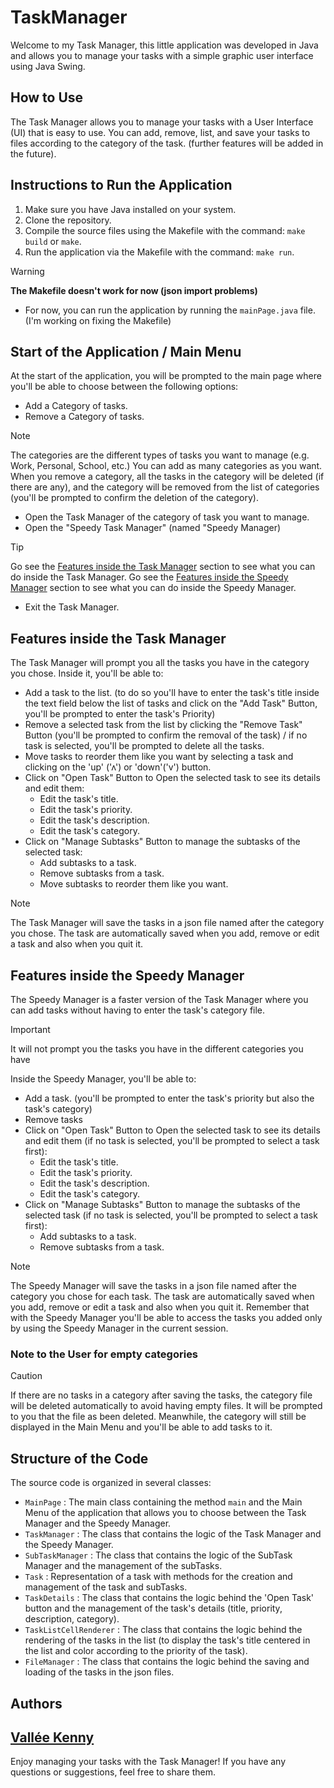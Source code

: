 # TaskManager

Welcome to my Task Manager, this little application was developed in Java and allows you to manage your tasks with a simple graphic user interface using Java Swing.

## How to Use

The Task Manager allows you to manage your tasks with a User Interface (UI) that is easy to use. You can add, remove, list, and save your tasks to files according to the category of the task. (further features will be added in the future).

## Instructions to Run the Application

1. Make sure you have Java installed on your system.
2. Clone the repository.
3. Compile the source files using the Makefile with the command: `make build` or `make`.
4. Run the application via the Makefile with the command: `make run`.

> [!WARNING]
> **The Makefile doesn't work for now (json import problems)**

- For now, you can run the application by running the `mainPage.java` file. (I'm working on fixing the Makefile)

## Start of the Application / Main Menu

At the start of the application, you will be prompted to the main page where you'll be able to choose between the following options:
- Add a Category of tasks.
- Remove a Category of tasks.

> [!NOTE]
> The categories are the different types of tasks you want to manage (e.g. Work, Personal, School, etc.)
> You can add as many categories as you want.
> When you remove a category, all the tasks in the category will be deleted (if there are any), and the category will be removed from the list of categories (you'll be prompted to confirm the deletion of the category).

- Open the Task Manager of the category of task you want to manage.
- Open the "Speedy Task Manager" (named "Speedy Manager)

> [!TIP]
> Go see the [Features inside the Task Manager](#features-inside-the-task-manager) section to see what you can do inside the Task Manager.
> Go see the [Features inside the Speedy Manager](#features-inside-the-speedy-manager) section to see what you can do inside the Speedy Manager.

- Exit the Task Manager.

## Features inside the Task Manager

The Task Manager will prompt you all the tasks you have in the category you chose. Inside it, you'll be able to:
- Add a task to the list. (to do so you'll have to enter the task's title inside the text field below the list of tasks and click on the "Add Task" Button, you'll be prompted to enter the task's Priority)
- Remove a selected task from the list by clicking the "Remove Task" Button (you'll be prompted to confirm the removal of the task) / if no task is selected, you'll be prompted to delete all the tasks.
- Move tasks to reorder them like you want by selecting a task and clicking on the 'up' ('ʌ') or 'down'('v') button.
- Click on "Open Task" Button to Open the selected task to see its details and edit them:
    - Edit the task's title.
    - Edit the task's priority.
    - Edit the task's description.
    - Edit the task's category.
- Click on "Manage Subtasks" Button to manage the subtasks of the selected task:
    - Add subtasks to a task.
    - Remove subtasks from a task.
    - Move subtasks to reorder them like you want.

> [!NOTE]
> The Task Manager will save the tasks in a json file named after the category you chose. The task are automatically saved when you add, remove or edit a task and also when you quit it.

## Features inside the Speedy Manager

The Speedy Manager is a faster version of the Task Manager where you can add tasks without having to enter the task's category file.

> [!IMPORTANT]
> It will not prompt you the tasks you have in the different categories you have

Inside the Speedy Manager, you'll be able to:
- Add a task. (you'll be prompted to enter the task's priority but also the task's category)
- Remove tasks
- Click on "Open Task" Button to Open the selected task to see its details and edit them (if no task is selected, you'll be prompted to select a task first):
    - Edit the task's title.
    - Edit the task's priority.
    - Edit the task's description.
    - Edit the task's category.
- Click on "Manage Subtasks" Button to manage the subtasks of the selected task (if no task is selected, you'll be prompted to select a task first):
    - Add subtasks to a task.
    - Remove subtasks from a task.

> [!NOTE]
> The Speedy Manager will save the tasks in a json file named after the category you chose for each task. The task are automatically saved when you add, remove or edit a task and also when you quit it.
> Remember that with the Speedy Manager you'll be able to access the tasks you added only by using the Speedy Manager in the current session.

### Note to the User for empty categories

> [!CAUTION]
> If there are no tasks in a category after saving the tasks, the category file will be deleted automatically to avoid having empty files.
> It will be prompted to you that the file as been deleted.
> Meanwhile, the category will still be displayed in the Main Menu and you'll be able to add tasks to it.

## Structure of the Code

The source code is organized in several classes:
- `MainPage` : The main class containing the method `main` and the Main Menu of the application that allows you to choose between the Task Manager and the Speedy Manager.
- `TaskManager` : The class that contains the logic of the Task Manager and the Speedy Manager.
- `SubTaskManager` : The class that contains the logic of the SubTask Manager and the management of the subTasks.
- `Task` : Representation of a task with methods for the creation and management of the task and subTasks.
- `TaskDetails` : The class that contains the logic behind the 'Open Task' button and the management of the task's details (title, priority, description, category).
- `TaskListCellRenderer` : The class that contains the logic behind the rendering of the tasks in the list (to display the task's title centered in the list and color according to the priority of the task).
- `FileManager` : The class that contains the logic behind the saving and loading of the tasks in the json files.

## Authors
[Vallée Kenny](https://github.com/kenmanga666)
---

Enjoy managing your tasks with the Task Manager! If you have any questions or suggestions, feel free to share them.